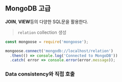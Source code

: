 ## MongoDB 고급
**JOIN**, **VIEW**등의 다양한 SQL문을 활용한다.
> `relation` collection 생성
```javascript
const mongoose = require('mongoose');

mongoose.connect('mongodb://localhost/relation')
  .then(() => console.log('Connected to MongoDB'))
  .catch( error => console.error(error.message));
```
### Data consistency와 직접 호출
### 